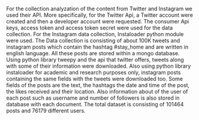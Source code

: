 For the collection analyzation of the content from Twitter and Instagram we used their API. More specifically, for the Twitter Api, a Twitter account were created and then a developer account were requested. The consumer Api keys, access token and access token secret were used for the data collection. For the Instagram data collection, Instaloader python module were used. The Data collection is consisting of about 100K tweets and instagram posts which contain the hashtag #stay_home and are written in english language. All these posts are stored within a mongo database.
	Using python library tweepy and the api that twitter offers, tweets along with some of their information were downloaded. Also using python library instaloader for academic and research purposes only, instagram posts containing the same fields with the tweets were downloaded too. Some fields of the posts are the text, the hashtags the date and time of the post, the likes received and their location. Also information about of the user of each post such as username and number of followers is also stored in database with each document.
The total dataset is consisting of 101464 posts and 76179 different users.

